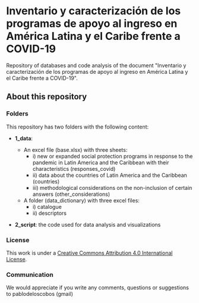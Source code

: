 # Inventario y caracterización de los programas de apoyo al ingreso en América Latina y el Caribe frente a COVID-19

Repository of databases and code analysis of the document "Inventario y caracterización de los programas de apoyo al ingreso en América Latina y el Caribe frente a COVID-19".


## About this repository

### Folders
This repository has two folders with the following content:

- **1_data**:
	- An excel file (base.xlsx) with three sheets:
		- i) new or expanded social protection programs in response to the pandemic in Latin America and the Caribbean with their characteristics (responses_covid)
		- ii) data about the countries of Latin America and the Caribbean (countries)
		- iii) methodological considerations on the non-inclusion of certain answers (other_considerations)
	- A folder (data_dictionary) with three excel files:
		- i) catalogue
		- ii) descriptors
		
- **2_script**: the code used for data analysis and visualizations

### License
This work is under a [Creative Commons Attribution 4.0 International License](https://creativecommons.org/licenses/by/4.0/).


### Communication

We would appreciate if you write any comments, questions or suggestions to pablodeloscobos (gmail)
